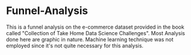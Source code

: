 # Funnel-Analysis

This is a funnel analysis on the e-commerce dataset provided in the book called "Collection of Take Home Data Science Challenges". Most Analysis done here are graphic in nature. Machine learning technique was not employed since it's not quite necessary for this analysis.
